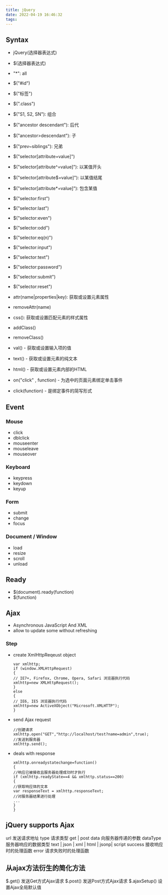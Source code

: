 ```yaml
---
title: jQuery
date: 2022-04-19 16:46:32
tags:
---
```


## Syntax
* jQuery(选择器表达式)
* $(选择器表达式)

* "*": all

* $("#id")
* $("标签")
* $(".class")
* $("S1, S2, SN"): 组合
* $("ancestor descendant"): 后代
* $("ancestor>descendant"): 子
* $("prev~siblings"): 兄弟
* $("selector[attribute=value]")
* $("selector[attribute^=value]"): 以某值开头
* $("selector[attribute$=value]"): 以某值结尾
* $("selector[attribute*=value]"): 包含某值
* $("selector:first")
* $("selector:last")
* $("selector:even")
* $("selector:odd")
* $("selector:eq(n)")
* $("selector:input")
* $("selector:text")
* $("selector:password")
* $("selector:submit")
* $("selector:reset")
* attr(name|properties|key): 获取或设置元素属性
* removeAttr(name)
* css(): 获取或设置匹配元素的样式属性
* addClass()
* removeClass()
* val() - 获取或设置输入项的值
* text() - 获取或设置元素的纯文本
* html() - 获取或设置元素内部的HTML
* on("click" , function) - 为选中的页面元素绑定单击事件
* click(function) - 是绑定事件的简写形式

## Event
### Mouse
* click   
* dblclick   
* mouseenter   
* mouseleave  
* mouseover
### Keyboard
* keypress
* keydown
* keyup
### Form
* submit
* change
* focus
### Document / Window
* load
* resize
* scroll
* unload

## Ready
* $(document).ready(function)
* $(function)

## Ajax
* Asynchronous JavaScript And XML
* allow to update some without refreshing
### Step
* create XmlHttpReqeust object
  ```
  var xmlhttp;
  if (window.XMLHttpRequest)
  {
  // IE7+, Firefox, Chrome, Opera, Safari 浏览器执行代码
  xmlhttp=new XMLHttpRequest();
  }
  else
  {
  // IE6, IE5 浏览器执行代码
  xmlhttp=new ActiveXObject("Microsoft.XMLHTTP");
  }
  ```
* send Ajax request
  ```
  //创建请求
  xmlhttp.open("GET","http://localhost/test?name=admin",true);
  //发送到服务器
  xmlhttp.send();
  ```
* deals with response
  ```
  xmlhttp.onreadystatechange=function()
  {
  //响应已被接收且服务器处理成功时才执行
  if (xmlhttp.readyState==4 && xmlhttp.status==200)
  {
  //获取响应体的文本
  var responseText = xmlhttp.responseText;
  //对服务器结果进行处理
  ...
  }
  }
  ```


## jQuery supports Ajax
url 发送请求地址
type 请求类型
get | post
data 向服务器传递的参数
dataType 服务器响应的数据类型
text | json | xml | html | jsonp| script
success 接收响应时的处理函数
error 请求失败时的处理函数

## 从ajax方法衍生的简化方法
$.get() 发送Get方式Ajax请求
$.post() 发送Post方式Ajax请求
$.ajaxSetup() 设置Ajax全局默认值
